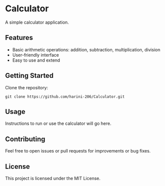 # Calculator

A simple calculator application.

## Features

- Basic arithmetic operations: addition, subtraction, multiplication, division
- User-friendly interface
- Easy to use and extend

## Getting Started

Clone the repository:

```
git clone https://github.com/harini-206/Calculator.git
```

## Usage

Instructions to run or use the calculator will go here.

## Contributing

Feel free to open issues or pull requests for improvements or bug fixes.

## License

This project is licensed under the MIT License.